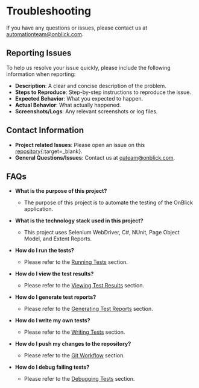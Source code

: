 # Troubleshooting

If you have any questions or issues, please contact us at [automationteam@onblick.com](mailto:automationteam@onblick.com).

## Reporting Issues

To help us resolve your issue quickly, please include the following information when reporting:

- **Description**: A clear and concise description of the problem.
- **Steps to Reproduce**: Step-by-step instructions to reproduce the issue.
- **Expected Behavior**: What you expected to happen.
- **Actual Behavior**: What actually happened.
- **Screenshots/Logs**: Any relevant screenshots or log files.


## Contact Information

- **Project related Issues**: Please open an issue on this [repository](https://onblickrigaps.visualstudio.com/Automation){:target=_blank}.
- **General Questions/Issues**: Contact us at [qateam@onblick.com](mailto:qateam@onblick.com).

## FAQs

- **What is the purpose of this project?**
	- The purpose of this project is to automate the testing of the OnBlick application.

- **What is the technology stack used in this project?**
  	- This project uses Selenium WebDriver, C#, NUnit, Page Object Model, and Extent Reports.

- **How do I run the tests?**
	- Please refer to the [Running Tests](./running-tests.md/#how-to-run-tests) section.

- **How do I view the test results?**
	- Please refer to the [Viewing Test Results](./running-tests.md/#viewing-test-results) section.

- **How do I generate test reports?**
	- Please refer to the [Generating Test Reports](./reports.md/#creating-a-report) section.

- **How do I write my own tests?**
	- Please refer to the [Writing Tests](./first-test.md/#real-time-example-for-new-test) section.

- **How do I push my changes to the repository?**
	- Please refer to the [Git Workflow](./git.md/#git-workflow) section.

- **How do I debug failing tests?**
	- Please refer to the [Debugging Tests](./debugging.md) section.